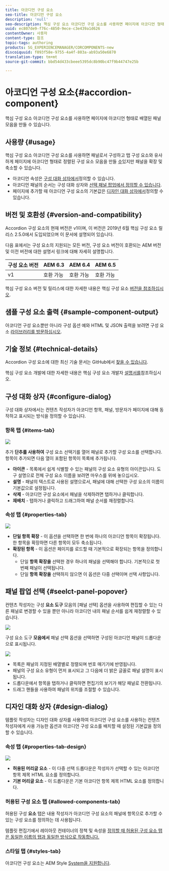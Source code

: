 ```yaml
---
title: 아코디언 구성 요소
seo-title: 아코디언 구성 요소
description: 'null'
seo-description: 핵심 구성 요소 아코디언 구성 요소를 사용하면 페이지에 아코디언 형태로 배열된 패널 모음을 만들 수 있습니다.
uuid: ec807de9-f76c-4850-9ece-c3e439a1d626
contentOwner: 사용자
content-type: 참조
topic-tags: authoring
products: SG_EXPERIENCEMANAGER/CORCOMPONENTS-new
discoiquuid: f093f58e-9755-4a4f-803a-ab93a50e6870
translation-type: tm+mt
source-git-commit: bbd54d433cbeee5395dc8b90bc47f9b44747e25b

---
```



# 아코디언 구성 요소{#accordion-component}

핵심 구성 요소 아코디언 구성 요소를 사용하면 페이지에 아코디언 형태로 배열된 패널 모음을 만들 수 있습니다.

## 사용량 {#usage}

핵심 구성 요소 아코디언 구성 요소를 사용하면 패널로서 구성하고 탭 구성 요소와 유사하게 페이지에 아코디언 형태로 정렬된 구성 요소 모음을 만들 [수](tabs.md)있지만 패널을 확장 및 축소할 수 있습니다.

* 아코디언 속성은 [구성 대화 상자에서](#configure-dialog)정의할 수 있습니다.
* 아코디언 패널의 순서는 구성 대화 상자와 [선택 패널 팝업에서 정의할 수 있습니다](#select-planel.md).
* 페이지에 추가할 때 아코디언 구성 요소의 기본값은 [디자인 대화 상자에서](#design-dialog)정의할 수 있습니다.

## 버전 및 호환성 {#version-and-compatibility}

Accordion 구성 요소의 현재 버전은 v1이며, 이 버전은 2019년 6월 핵심 구성 요소 릴리스 2.5.0에서 도입되었으며 이 문서에 설명되어 있습니다.

다음 표에서는 구성 요소의 지원되는 모든 버전, 구성 요소 버전이 호환되는 AEM 버전 및 이전 버전에 대한 설명서 링크에 대해 자세히 설명합니다.

| 구성 요소 버전 | AEM 6.3 | AEM 6.4 | AEM 6.5 |
|--- |--- |--- |---|
| v1 | 호환 가능 | 호환 가능 | 호환 가능 |

핵심 구성 요소 버전 및 릴리스에 대한 자세한 내용은 핵심 구성 요소 [버전을 참조하십시오](versions.md).

## 샘플 구성 요소 출력 {#sample-component-output}

아코디언 구성 요소뿐만 아니라 구성 옵션 예와 HTML 및 JSON 출력을 보려면 구성 요소 [라이브러리를 방문하십시오](http://opensource.adobe.com/aem-core-wcm-components/library/accordion.html).

## 기술 정보 {#technical-details}

Accordion 구성 요소에 대한 최신 기술 문서는 GitHub에서 [찾을 수 있습니다](https://github.com/adobe/aem-core-wcm-components/tree/master/content/src/content/jcr_root/apps/core/wcm/components/accordion/v1/accordion).

핵심 구성 요소 개발에 대한 자세한 내용은 핵심 구성 요소 개발자 [설명서를](developing.md)참조하십시오.

## 구성 대화 상자 {#configure-dialog}

구성 대화 상자에서는 컨텐츠 작성자가 아코디언 항목, 패널, 방문자가 페이지에 대해 동작하고 표시되는 방식을 정의할 수 있습니다.

### 항목 탭 {#items-tab}

![](assets/screen-shot-2019-06-21-08.26.38.png)

추가 **단추를 사용하여** 구성 요소 선택기를 열어 패널로 추가할 구성 요소를 선택합니다. 항목이 추가되면 다음 열이 포함된 항목이 목록에 추가됩니다.

* **아이콘** - 목록에서 쉽게 식별할 수 있는 패널의 구성 요소 유형의 아이콘입니다. 도구 설명으로 전체 구성 요소 이름을 보려면 마우스를 위에 놓으십시오.
* **설명** - 패널의 텍스트로 사용된 설명으로서, 패널에 대해 선택한 구성 요소의 이름이 기본값으로 설정됩니다.
* **삭제** - 아코디언 구성 요소에서 패널을 삭제하려면 탭하거나 클릭합니다.
* **재배치** - 탭하거나 클릭하고 드래그하여 패널 순서를 재정렬합니다.

### 속성 탭 {#properties-tab}

![](assets/screen-shot-2019-06-21-08.26.53.png)

* **단일 항목 확장** - 이 옵션을 선택하면 한 번에 하나의 아코디언 항목이 확장됩니다. 한 항목을 확장하면 다른 항목이 모두 축소됩니다.
* **확장된 항목** - 이 옵션은 페이지를 로드할 때 기본적으로 확장되는 항목을 정의합니다.
   * 단일 **항목 확장을** 선택한 경우 하나의 패널을 선택해야 합니다. 기본적으로 첫 번째 패널이 선택됩니다.
   * 단일 **항목 확장을** 선택하지 않으면 이 옵션은 다중 선택이며 선택 사항입니다.

## 패널 팝업 선택 {#seelct-panel-popover}

컨텐츠 작성자는 구성 **요소 도구** 모음의 [패널 선택] 옵션을 사용하여 편집할 수 있는 다른 패널로 변경할 수 있을 뿐만 아니라 아코디언 내의 패널 순서를 쉽게 재정렬할 수 있습니다.

![](assets/screen-shot-2019-06-21-08.49.36.png)

구성 요소 도구 **모음에서** 패널 선택 옵션을 선택하면 구성된 아코디언 패널이 드롭다운으로 표시됩니다.

![](assets/screen-shot-2019-06-21-08.52.14.png)

* 목록은 패널의 지정된 배열별로 정렬되며 번호 매기기에 반영됩니다.
* 패널의 구성 요소 유형이 먼저 표시되고 그 다음에 더 밝은 글꼴로 패널 설명이 표시됩니다.
* 드롭다운에서 항목을 탭하거나 클릭하면 편집기의 보기가 해당 패널로 전환됩니다.
* 드래그 핸들을 사용하여 패널의 위치를 조절할 수 있습니다.

## 디자인 대화 상자 {#design-dialog}

템플릿 작성자는 디자인 대화 상자를 사용하여 아코디언 구성 요소를 사용하는 컨텐츠 작성자에게 사용 가능한 옵션과 아코디언 구성 요소를 배치할 때 설정된 기본값을 정의할 수 있습니다.

### 속성 탭 {#properties-tab-design}

![](assets/screen-shot-2019-06-21-08.58.11.png)

* **허용된 머리글 요소** - 이 다중 선택 드롭다운은 작성자가 선택할 수 있는 아코디언 항목 제목 HTML 요소를 정의합니다.
* **기본 머리글 요소** - 이 드롭다운은 기본 아코디언 항목 제목 HTML 요소를 정의합니다.

### 허용된 구성 요소 탭 {#allowed-components-tab}

허용된 구성 **요소** 탭은 내용 작성자가 아코디언 구성 요소의 패널에 항목으로 추가할 수 있는 구성 요소를 정의하는 데 사용됩니다.

템플릿 편집기에서 레이아웃 컨테이너의 정책 및 속성을 [정의할 때 허용된 구성 요소 탭은 동일한 이름의 탭과 동일한 방식으로 작동합니다.](https://helpx.adobe.com/experience-manager/6-5/sites/authoring/using/templates.html)

### 스타일 탭 {#styles-tab}

아코디언 구성 요소는 AEM Style [System을 지원합니다](authoring.md#component-styling).
